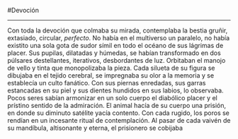 #Devoción

___

Con toda la devoción que colmaba su mirada, contemplaba la bestia gruñir, extasiado, circular, *perfecto*. No había en el multiverso un paralelo, no había existito una sola gota de sudor símil en todo el océano de sus lágrimas de placer. Sus pupilas, dilatadas y húmedas, se habían transformado en dos púlsares destellantes, iterativos, desbordantes de luz. Orbitaban el manojo de vello y tinta que monopolizaba la pieza. Cada silueta de su figura se dibujaba en el tejido cerebral, se impregnaba su olor a la memoria y se establecía un culto fanático. Con sus piernas enredadas, sus garras estancadas en su piel y sus dientes hundidos en sus labios, lo observaba. Pocos seres sabían armonizar en un solo cuerpo el diabólico placer y el prístino sentido de la admiración. El animal hacía de su cuerpo una prisión, en donde su diminuto satélite yacía contento. Con cada rugido, los poros se rendían en un incesante ritual de contemplación. Al pasar de cada vaivén de su mandíbula, altisonante y eterna, el prisionero se cobijaba

